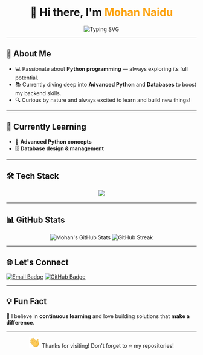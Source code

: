 <!-- Profile Header -->
<h1 align="center">👋 Hi there, I'm <span style="color:#fca311;">Mohan Naidu</span></h1>
<p align="center">
  <img src="https://readme-typing-svg.demolab.com?font=Fira+Code&size=25&pause=1000&color=F76C6C&center=true&vCenter=true&width=435&lines=Python+Developer;Lifelong+Learner;Backend+Enthusiast;Open+to+Collaboration!" alt="Typing SVG" />
</p>

---

## 🚀 About Me
- 💻 Passionate about **Python programming** — always exploring its full potential.
- 📚 Currently diving deep into **Advanced Python** and **Databases** to boost my backend skills.
- 🔍 Curious by nature and always excited to learn and build new things!

---

## 🧠 Currently Learning
- 📘 **Advanced Python concepts**
- 🗄️ **Database design & management**

---

## 🛠️ Tech Stack

<p align="center">
  <img src="https://skillicons.dev/icons?i=python,flask,django,react,nodejs,js,html,css,git,github,vscode,mysql,mongodb,opencv" />
</p>


---

## 📊 GitHub Stats
<p align="center">
  <img src="https://github-readme-stats.vercel.app/api?username=mohannaidu2004&show_icons=true&theme=tokyonight" alt="Mohan's GitHub Stats" />
  <img src="https://github-readme-streak-stats.herokuapp.com/?user=mohannaidu2004&theme=tokyonight" alt="GitHub Streak" />
</p>

---

## 🌐 Let's Connect
<p>
  <a href="mailto:mohannaidu2004@gmail.com"><img src="https://img.shields.io/badge/Email-D14836?style=for-the-badge&logo=gmail&logoColor=white" alt="Email Badge" /></a>
  <a href="https://github.com/mohannaidu2004"><img src="https://img.shields.io/badge/GitHub-100000?style=for-the-badge&logo=github&logoColor=white" alt="GitHub Badge" /></a>
</p>

---

## 💡 Fun Fact
🧠 I believe in **continuous learning** and love building solutions that **make a difference**.

---

<p align="center">
  <img src="https://raw.githubusercontent.com/ABSphreak/ABSphreak/master/gifs/Hi.gif" width="30px" /> Thanks for visiting! Don't forget to ⭐ my repositories!
</p>
